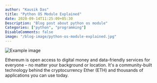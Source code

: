 ```yaml
---
author: "Kausik Das"
title: "Python OS Module Explained"
date: 2020-09-14T11:25:09+05:30
Description: "Blog post about python os module"
Categories: ["python", "programming"]
DisableComments: false
image: "/blog-image/python-os-module-explained.jpg"
---
```


![Example image](/blog-image/python-os-module-explained.jpg)

Ethereum is open access to digital money and data-friendly services for everyone – no matter your background or location. It's a community-built technology behind the cryptocurrency Ether (ETH) and thousands of applications you can use today.
